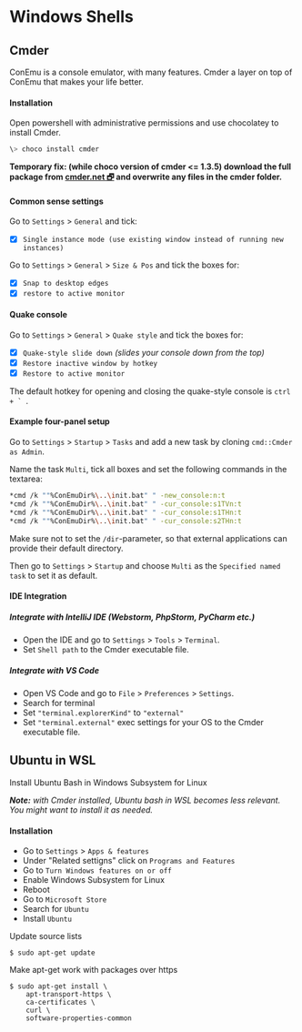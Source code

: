 # Windows Shells

## Cmder
ConEmu is a console emulator, with many features. Cmder a layer on top of ConEmu that makes your life better.

#### Installation
Open powershell with administrative permissions and use chocolatey to install Cmder.
```powershell
\> choco install cmder
```

**Temporary fix: (while choco version of cmder <= 1.3.5) download the full package from [cmder.net 🗗](http://cmder.net/) and overwrite any files in the cmder folder.**

#### Common sense settings
Go to `Settings` > `General` and tick:
- [x] `Single instance mode (use existing window instead of running new instances)`

Go to `Settings` > `General` > `Size & Pos` and tick the boxes for:
- [x] `Snap to desktop edges`
- [x] `restore to active monitor`

#### Quake console
Go to `Settings` > `General` > `Quake style` and tick the boxes for:
- [x] `Quake-style slide down` _(slides your console down from the top)_
- [x] `Restore inactive window by hotkey`
- [x] `Restore to active monitor`

The default hotkey for opening and closing the quake-style console  is ``ctrl + ` ``.

#### Example four-panel setup
Go to `Settings` > `Startup` > `Tasks` and add a new task by cloning `cmd::Cmder as Admin`.

Name the task `Multi`, tick all boxes and set the following commands in the textarea:
```bash
*cmd /k ""%ConEmuDir%\..\init.bat" " -new_console:n:t
*cmd /k ""%ConEmuDir%\..\init.bat" " -cur_console:s1TVn:t
*cmd /k ""%ConEmuDir%\..\init.bat" " -cur_console:s1THn:t
*cmd /k ""%ConEmuDir%\..\init.bat" " -cur_console:s2THn:t
```

Make sure not to set the `/dir`-parameter, so that external applications can provide their default directory.

Then go to `Settings` > `Startup` and choose `Multi` as the `Specified named task` to set it as default.

#### IDE Integration
##### Integrate with IntelliJ IDE (Webstorm, PhpStorm, PyCharm etc.)
- Open the IDE and go to `Settings` > `Tools` > `Terminal`.
- Set `Shell path` to the Cmder executable file.

##### Integrate with VS Code
- Open VS Code and go to `File` > `Preferences` > `Settings`.
- Search for terminal
- Set `"terminal.explorerKind"` to `"external"`
- Set `"terminal.external"` exec settings for your OS to the Cmder executable file.


## Ubuntu in WSL
Install Ubuntu Bash in Windows Subsystem for Linux

___Note:__ with Cmder installed, Ubuntu bash in WSL becomes less relevant. You might want to install it as needed._

#### Installation

- Go to `Settings` > `Apps & features`
- Under "Related settigns" click on `Programs and Features`
- Go to `Turn Windows features on or off`
- Enable Windows Subsystem for Linux
- Reboot
- Go to `Microsoft Store`
- Search for `Ubuntu`
- Install `Ubuntu`

Update source lists

```
$ sudo apt-get update
```

Make apt-get work with packages over https

```
$ sudo apt-get install \
    apt-transport-https \
    ca-certificates \
    curl \
    software-properties-common
```
